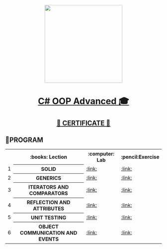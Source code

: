 <p align="center"><img src="http://spaceappschallengebulgaria.eu/sites/default/files/softuni.png" width = 250 /></p>

# <a href=""><p align="center"> C# OOP Advanced :mortar_board:  <p></a>
## <a href="https://softuni.bg/certificates/details/61194/87f74c07" ><p align="center">:star2: CERTIFICATE :star2:<p></a>

## :rocket:PROGRAM
<table align="center">
<tr>
  <th></th><th>:books: Lection</th><th>:computer: Lab</th><th>:pencil:Exercise</th>
</tr>
<tr>
  <td>1</td>
  <th>SOLID</th>
  <td><a href="" >:link:</a></td>
  <td><a href="" >:link:</a></td>
</tr>
<tr>
  <td>2</td>
  <th>GENERICS</th>
  <td><a href="" >:link:</a></td>
  <td><a href="" >:link:</a></td>
<tr>
    <td>3</td>
    <th>ITERATORS AND COMPARATORS</th>
    <td><a href="" >:link:</a></td>
    <td><a href="" >:link:</a></td>
</tr>
</tr>
  <tr>
  <td>4</td>
    <th>REFLECTION AND ATTRIBUTES</th>
    <td><a href="" >:link:</a></td>
    <td><a href="" >:link:</a></td>
</tr>
<tr>
  <td>5</td>
    <th>UNIT TESTING</th>
    <td><a href="" >:link:</a></td>
    <td><a href="" >:link:</a></td>
</tr>
<tr>
  <td>6</td>
    <th>OBJECT COMMUNICATION AND EVENTS</th>
    <td><a href="" >:link:</a></td>
    <td><a href="" >:link:</a></td>
</tr>
  </table>

